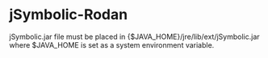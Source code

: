 jSymbolic-Rodan
===============
jSymbolic.jar file must be placed in {$JAVA_HOME}/jre/lib/ext/jSymbolic.jar
where $JAVA_HOME is set as a system environment variable.